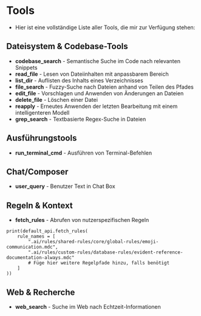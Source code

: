 # Tools
- Hier ist eine vollständige Liste aller Tools, die mir zur Verfügung stehen:

## Dateisystem & Codebase-Tools
- **codebase_search** - Semantische Suche im Code nach relevanten Snippets
- **read_file** - Lesen von Dateiinhalten mit anpassbarem Bereich
- **list_dir** - Auflisten des Inhalts eines Verzeichnisses
- **file_search** - Fuzzy-Suche nach Dateien anhand von Teilen des Pfades
- **edit_file** - Vorschlagen und Anwenden von Änderungen an Dateien
- **delete_file** - Löschen einer Datei
- **reapply** - Erneutes Anwenden der letzten Bearbeitung mit einem intelligenteren Modell
- **grep_search** - Textbasierte Regex-Suche in Dateien

## Ausführungstools
- **run_terminal_cmd** - Ausführen von Terminal-Befehlen

## Chat/Composer
- **user_query** - Benutzer Text in Chat Box

## Regeln & Kontext
- **fetch_rules** - Abrufen von nutzerspezifischen Regeln
```
print(default_api.fetch_rules(
    rule_names = [
        ".ai/rules/shared-rules/core/global-rules/emoji-communication.mdc",
        ".ai/rules/custom-rules/database-rules/evident-reference-documentation-always.mdc"
        # Füge hier weitere Regelpfade hinzu, falls benötigt
    ]
))
```

## Web & Recherche
- **web_search** - Suche im Web nach Echtzeit-Informationen
